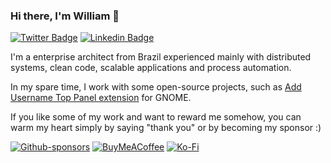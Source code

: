 ### Hi there, I'm William 👋

[![Twitter Badge](https://img.shields.io/badge/-Twitter-1ca0f1?style=flat-square&labelColor=1ca0f1&logo=twitter&logoColor=white&link=https://twitter.com/willbdw)](https://twitter.com/willbdw)
[![Linkedin Badge](https://img.shields.io/badge/-LinkedIn-blue?style=flat-square&logo=Linkedin&logoColor=white&link=https://www.linkedin.com/in/william-brendaw/)](https://www.linkedin.com/in/william-brendaw/)

I'm a enterprise architect from Brazil experienced mainly with distributed systems, clean code, scalable applications and process automation.

In my spare time, I work with some open-source projects, such as [Add Username Top Panel extension](https://github.com/brendaw/add-username-toppanel) for GNOME.

If you like some of my work and want to reward me somehow, you can warm my heart simply by saying "thank you" or by becoming my sponsor :)

[![Github-sponsors](https://img.shields.io/badge/sponsor-30363D?style=for-the-badge&logo=GitHub-Sponsors&logoColor=#EA4AAA)](https://github.com/sponsors/brendaw/)
[![BuyMeACoffee](https://img.shields.io/badge/Buy%20Me%20a%20Coffee-ffdd00?style=for-the-badge&logo=buy-me-a-coffee&logoColor=black)](https://www.buymeacoffee.com/brendaw)
[![Ko-Fi](https://img.shields.io/badge/Ko--fi-F16061?style=for-the-badge&logo=ko-fi&logoColor=white)](https://ko-fi.com/brendaw)
